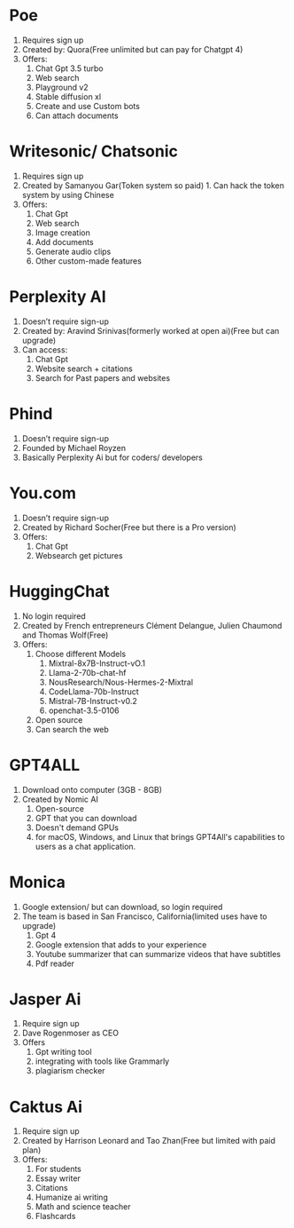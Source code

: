  # Poe
   1. Requires sign up
   2. Created by: Quora(Free unlimited but can pay for Chatgpt 4)
   3. Offers:
        1. Chat Gpt 3.5 turbo
        2. Web search
        3. Playground v2
        4. Stable diffusion xl
        5. Create and use Custom bots
        6. Can attach documents
# Writesonic/ Chatsonic
  1. Requires sign up 
  2. Created by Samanyou Gar(Token system so paid)
    1. Can hack the token system by using Chinese
  3. Offers:
      1. Chat Gpt
      2. Web search
      3. Image creation
      4. Add documents
      5. Generate audio clips
      6. Other custom-made features
# Perplexity AI
  1. Doesn’t require sign-up
  2. Created by: Aravind Srinivas(formerly worked at open ai)(Free but can upgrade)
  3. Can access:
      1. Chat Gpt 
      2. Website search + citations
      3. Search for Past papers and websites
# Phind
  1. Doesn’t require sign-up
  2. Founded by Michael Royzen
  3. Basically Perplexity Ai but for coders/ developers
# You.com
  1. Doesn’t require sign-up
  2. Created by Richard Socher(Free but there is a Pro version)
  3. Offers: 
      1. Chat Gpt
      2. Websearch get pictures
# HuggingChat
  1. No login required
  2. Created by French entrepreneurs Clément Delangue, Julien Chaumond and Thomas Wolf(Free)
  3. Offers:
      1. Choose different Models
          1. Mixtral-8x7B-Instruct-vO.1
          2. Llama-2-70b-chat-hf
          3. NousResearch/Nous-Hermes-2-Mixtral
          4. CodeLlama-70b-Instruct
          5. Mistral-7B-Instruct-v0.2
          6. openchat-3.5-0106
      3. Open source
      4. Can search the web
# GPT4ALL
  1. Download onto computer (3GB - 8GB)
  2. Created by Nomic AI
      1. Open-source
      2. GPT that you can download
      3. Doesn't demand GPUs
      4. for macOS, Windows, and Linux that brings GPT4All's capabilities to users as a chat application. 
# Monica
  1. Google extension/ but can download, so login required
  2. The team is based in San Francisco, California(limited uses have to upgrade)
        1. Gpt 4
        2. Google extension that adds to your experience 
        3. Youtube summarizer that can summarize videos that have subtitles
        4. Pdf reader
# Jasper Ai
  1. Require sign up
  2. Dave Rogenmoser as CEO
  3. Offers
      1. Gpt writing tool
      2. integrating with tools like Grammarly
      3. plagiarism checker
# Caktus Ai
  1. Require sign up
  2. Created by Harrison Leonard and Tao Zhan(Free but limited with paid plan)
  3. Offers:
      1. For students
      2. Essay writer
      3. Citations
      4. Humanize ai writing
      5. Math and science teacher
      6. Flashcards


